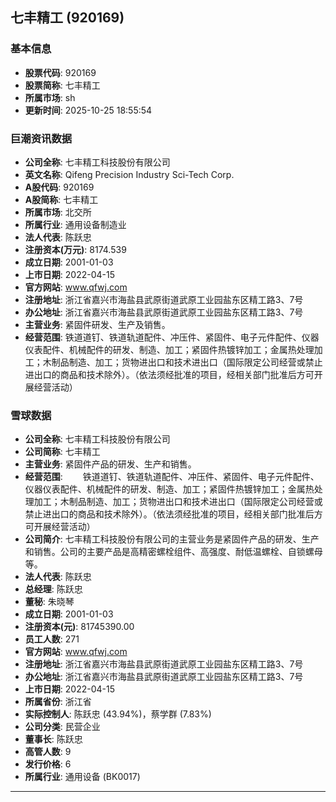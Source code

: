 ## 七丰精工 (920169)

### 基本信息

- **股票代码**: 920169
- **股票简称**: 七丰精工
- **所属市场**: sh
- **更新时间**: 2025-10-25 18:55:54

### 巨潮资讯数据

- **公司全称**: 七丰精工科技股份有限公司
- **英文名称**: Qifeng Precision Industry Sci-Tech Corp.
- **A股代码**: 920169
- **A股简称**: 七丰精工
- **所属市场**: 北交所
- **所属行业**: 通用设备制造业
- **法人代表**: 陈跃忠
- **注册资本(万元)**: 8174.539
- **成立日期**: 2001-01-03
- **上市日期**: 2022-04-15
- **官方网站**: www.qfwj.com
- **注册地址**: 浙江省嘉兴市海盐县武原街道武原工业园盐东区精工路3、7号
- **办公地址**: 浙江省嘉兴市海盐县武原街道武原工业园盐东区精工路3、7号
- **主营业务**: 紧固件研发、生产及销售。
- **经营范围**: 铁道道钉、铁道轨道配件、冲压件、紧固件、电子元件配件、仪器仪表配件、机械配件的研发、制造、加工；紧固件热镀锌加工；金属热处理加工；木制品制造、加工；货物进出口和技术进出口（国际限定公司经营或禁止进出口的商品和技术除外）。（依法须经批准的项目，经相关部门批准后方可开展经营活动）

### 雪球数据

- **公司全称**: 七丰精工科技股份有限公司
- **公司简称**: 七丰精工
- **主营业务**: 紧固件产品的研发、生产和销售。
- **经营范围**: 　　铁道道钉、铁道轨道配件、冲压件、紧固件、电子元件配件、仪器仪表配件、机械配件的研发、制造、加工；紧固件热镀锌加工；金属热处理加工；木制品制造、加工；货物进出口和技术进出口（国际限定公司经营或禁止进出口的商品和技术除外）。（依法须经批准的项目，经相关部门批准后方可开展经营活动）
- **公司简介**: 七丰精工科技股份有限公司的主营业务是紧固件产品的研发、生产和销售。公司的主要产品是高精密螺栓组件、高强度、耐低温螺栓、自锁螺母等。
- **法人代表**: 陈跃忠
- **总经理**: 陈跃忠
- **董秘**: 朱晓琴
- **成立日期**: 2001-01-03
- **注册资本(元)**: 81745390.00
- **员工人数**: 271
- **官方网站**: www.qfwj.com
- **注册地址**: 浙江省嘉兴市海盐县武原街道武原工业园盐东区精工路3、7号
- **办公地址**: 浙江省嘉兴市海盐县武原街道武原工业园盐东区精工路3、7号
- **上市日期**: 2022-04-15
- **所属省份**: 浙江省
- **实际控制人**: 陈跃忠 (43.94%)，蔡学群 (7.83%)
- **公司分类**: 民营企业
- **董事长**: 陈跃忠
- **高管人数**: 9
- **发行价格**: 6
- **所属行业**: 通用设备 (BK0017)

---